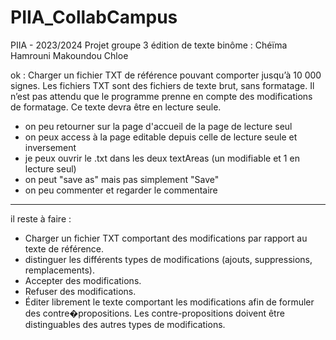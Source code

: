 # PIIA_CollabCampus
PIIA - 2023/2024 Projet groupe 3 édition de texte binôme : Chéïma Hamrouni Makoundou Chloe

ok : Charger un fichier TXT de référence pouvant comporter jusqu’à 10 000 signes. Les
fichiers TXT sont des fichiers de texte brut, sans formatage. Il n’est pas attendu que le
programme prenne en compte des modifications de formatage. Ce texte devra être en
lecture seule.

- on peu retourner sur la page d'accueil de la page de lecture seul
- on peux access à la page editable depuis celle de lecture seule et inversement
- je peux ouvrir le .txt dans les deux textAreas (un modifiable et 1 en lecture seul)
- on peut "save as" mais pas simplement "Save"
- on peu commenter et regarder le commentaire

---------

il reste à faire :

- Charger un fichier TXT comportant des modifications par rapport au texte de référence.
- distinguer les différents types de modifications (ajouts, suppressions, remplacements).
- Accepter des modifications.
- Refuser des modifications.
- Éditer librement le texte comportant les modifications afin de formuler des contre�propositions. Les contre-propositions doivent être distinguables des autres types de
modifications.

